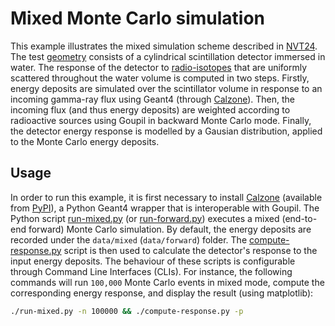 # Mixed Monte Carlo simulation

This example illustrates the mixed simulation scheme described in
[NVT24][NVT24]. The test [geometry](geometry.toml) consists of a cylindrical
scintillation detector immersed in water. The response of the detector to
[radio-isotopes](sources.toml) that are uniformly scattered throughout the water
volume is computed in two steps. Firstly, energy deposits are simulated over the
scintillator volume in response to an incoming gamma-ray flux using Geant4
(through [Calzone][CALZONE]). Then, the incoming flux (and thus energy deposits)
are weighted according to radioactive sources using Goupil in backward Monte
Carlo mode. Finally, the detector energy response is modelled by a Gausian
distribution, applied to the Monte Carlo energy deposits.

## Usage

In order to run this example, it is first necessary to install
[Calzone][CALZONE] (available from [PyPI][PYPI]), a Python Geant4 wrapper that
is interoperable with Goupil. The Python script [run-mixed.py](run-mixed.py) (or
[run-forward.py](run-forward.py)) executes a mixed (end-to-end forward) Monte
Carlo simulation. By default, the energy deposits are recorded under the
`data/mixed` (`data/forward`) folder. The
[compute-response.py](compute-response.py) script is then used to calculate the
detector's response to the input energy deposits. The behaviour of these scripts
is configurable through Command Line Interfaces (CLIs). For instance, the
following commands will run `100,000` Monte Carlo events in mixed mode, compute
the corresponding energy response, and display the result (using matplotlib):

```bash
./run-mixed.py -n 100000 && ./compute-response.py -p
```

[CALZONE]: https://github.com/niess/calzone
[NVT24]: https://doi.org/10.48550/arXiv.2412.02414
[PYPI]: https://pypi.org/project/calzone/
